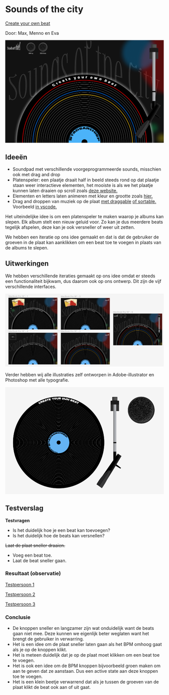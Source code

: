 # Sounds of the city

[Create your own beat](https://mennovlaming.github.io/audioproject/)

Door: Max, Menno en Eva

![homepage](https://github.com/Mennovlaming/audioproject/blob/1124f8dc4a6e1868a8abee6a484ba49581f42273/images/homepage.png)

## Ideeën

- Soundpad met verschillende voorgeprogrammeerde sounds, misschien ook met drag and drop
- Platenspeler: een plaatje draait half in beeld steeds rond op dat plaatje staan weer interactieve elementen, het mooiste is als we het plaatje kunnen laten draaien op scroll zoals [deze website.](https://interactive.galaxy.com/#media)
- Elementen en letters laten animeren met kleur en grootte zoals [hier.](https://en.manayerbamate.com/)
- Drag and droppen van muziek op de plaat [met draggable](https://shopify.github.io/draggable/) [of sortable.](http://sortablejs.github.io/Sortable/) Voorbeeld [in vscode.](https://dlo.mijnhva.nl/content/enforced/437105-FDMCI-2000FRDE17-DMCI-CMD-2223/FvD%2022-23%20-%20Blok%203%20-%20%20Oefeningen%20lijstjes%20en%20libs.pdf)

Het uiteindelijke idee is om een platenspeler te maken waarop je albums kan slepen. Elk album stelt een nieuw geluid voor. Zo kan je dus meerdere beats tegelijk afspelen, deze kan je ook versneller of weer uit zetten.

We hebben een iteratie op ons idee gemaakt en dat is dat de gebruiker de groeven in de plaat kan aanklikken om een beat toe te voegen in plaats van de albums te slepen.

## Uitwerkingen

We hebben verschillende iteraties gemaakt op ons idee omdat er steeds een functionaliteit bijkwam, dus daarom ook op ons ontwerp. Dit zijn de vijf verschillende interfaces.

![Figma design](https://github.com/Mennovlaming/audioproject/blob/1124f8dc4a6e1868a8abee6a484ba49581f42273/images/figmadesign.png)

Verder hebben wij alle illustraties zelf ontworpen in Adobe-illustrator en Photoshop met alle typografie.

![Illustraties](https://github.com/Mennovlaming/audioproject/blob/212b72cbc818e63666d4019ee5f76052fcda8d70/images/illustraties.png)

## Testverslag

**Testvragen**

- Is het duidelijk hoe je een beat kan toevoegen?
- Is het duidelijk hoe de beats kan versnellen?


~~Laat de plaat sneller draaien.~~
- Voeg een beat toe.
- Laat de beat sneller gaan.

### Resultaat (observatie)

[Testpersoon 1](https://youtu.be/i2V-0czFC4M)

[Testpersoon 2](https://youtu.be/jGD-zzpJ0jU)

[Testpersoon 3](https://youtu.be/J4DDeMd69kc)

### Conclusie

- De knoppen sneller en langzamer zijn wat onduidelijk want de beats gaan niet mee. Deze kunnen we eigenlijk beter weglaten want het brengt de gebruiker in verwarring.
- Het is een idee om de plaat sneller laten gaan als het BPM omhoog gaat als je op de knoppen klikt.
- Het is meteen duidelijk dat je op de plaat moet klikken om een beat toe te voegen.
- Het is ook een idee om de BPM knoppen bijvoorbeeld groen maken om aan te geven dat ze aanstaan. Dus een active state aan deze knoppen toe te voegen.
- Het is een klein beetje verwarrend dat als je tussen de groeven van de plaat klikt de beat ook aan of uit gaat.